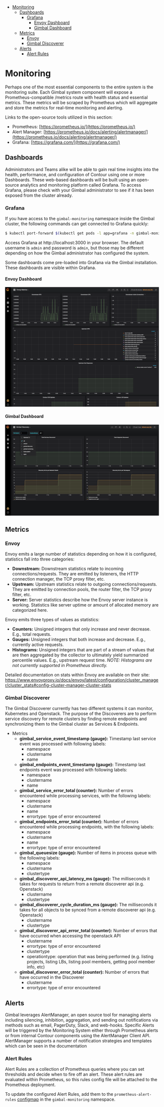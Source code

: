 <!-- TOC -->

- [Monitoring](#monitoring)
    - [Dashboards](#dashboards)
        - [Grafana](#grafana)
            - [Envoy Dashboard](#envoy-dashboard)
            - [Gimbal Dashboard](#gimbal-dashboard)
    - [Metrics](#metrics)
        - [Envoy](#envoy)
        - [Gimbal Discoverer](#gimbal-discoverer)
    - [Alerts](#alerts)
        - [Alert Rules](#alert-rules)

<!-- /TOC -->

# Monitoring

Perhaps one of the most essential components to the entire system is the monitoring suite.  Each Gimbal system component will expose a Prometheus-compatible /metrics route with health status and essential metrics.  These metrics will be scraped by Prometheus which will aggregate and store the metrics for real-time monitoring and alerting. 

Links to the open-source tools utilized in this section:
- Prometheus: [https://prometheus.io/](https://prometheus.io/)
- Alert Manager: [https://prometheus.io/docs/alerting/alertmanager/](https://prometheus.io/docs/alerting/alertmanager/)
- Grafana: [https://grafana.com/](https://grafana.com/)

## Dashboards

Administrators and Teams alike will be able to gain real time insights into the health, performance, and configuration of Contour using one or more Dashboards. These web-based dashboards will be built using an open-source analytics and monitoring platform called Grafana. To access Grafana, please check with your Gimbal administrator to see if it has been exposed from the cluster already. 

### Grafana

If you have access to the `gimbal-monitoring` namespace inside the Gimbal cluster, the following commands can get connected to Grafana quickly:

```sh
$ kubectl port-forward $(kubectl get pods -l app=grafana -n gimbal-monitoring -o jsonpath='{.items[0].metadata.name}') 3000 -n gimbal-monitoring
```

Access Grafana at http://localhost:3000 in your browser. The default username is `admin` and password is `admin`, but those may be different depending on how the Gimbal administrator has configured the system. 

Some dashboards come pre-loaded into Grafana via the Gimbal installation. These dashboards are visible within Grafana.

#### Envoy Dashboard

![Envoy Dashboard](images/envoy-dashboard.png)

#### Gimbal Dashboard

![Envoy Dashboard](images/gimbal-dashboard.png)

## Metrics

### Envoy

Envoy emits a large number of statistics depending on how it is configured, statistics fall into three categories:

- **Downstream:** Downstream statistics relate to incoming connections/requests. They are emitted by listeners, the HTTP connection manager, the TCP proxy filter, etc.
- **Upstream:** Upstream statistics relate to outgoing connections/requests. They are emitted by connection pools, the router filter, the TCP proxy filter, etc.
- **Server:** Server statistics describe how the Envoy server instance is working. Statistics like server uptime or amount of allocated memory are categorized here.

Envoy emits three types of values as statistics:

- **Counters:** Unsigned integers that only increase and never decrease. E.g., total requests.
- **Gauges:** Unsigned integers that both increase and decrease. E.g., currently active requests.
- **Histograms:** Unsigned integers that are part of a stream of values that are then aggregated by the collector to ultimately yield summarized percentile values. E.g., upstream request time. _NOTE: Histograms are not currently supported in Prometheus directly._

Detailed documentation on stats within Envoy are available on their site: https://www.envoyproxy.io/docs/envoy/latest/configuration/cluster_manager/cluster_stats#config-cluster-manager-cluster-stats

### Gimbal Discoverer

The Gimbal Discoverer currently has two different systems it can monitor, Kubernetes and Openstack. The purpose of the Discoverers are to perform service discovery for remote clusters by finding remote endpoints and synchronizing them to the Gimbal cluster as Services & Endpoints.

- Metrics
  - **gimbal_service_event_timestamp (gauge):** Timestamp last service event was processed with following labels:
    - namespace
    - clustername
    - name
  - **gimbal_endpoints_event_timestamp (gauge):** Timestamp last endpoints event was processed with following labels:
    - namespace
    - clustername
    - name
  - **gimbal_service_error_total (counter):** Number of errors encountered while processing services, with the following labels:
    - namespace
    - clustername
    - name
    - errortype: type of error encountered
  - **gimbal_endpoints_error_total (counter):** Number of errors encountered while processing endpoints, with the following labels:
    - namespace
    - clustername
    - name
    - errortype: type of error encountered
  - **gimbal_queuesize (gauge):** Number of items in process queue with the following labels:
    - namespace
    - clustername
    - clustertype
  - **gimbal_discoverer_api_latency_ms (gauge):** The milliseconds it takes for requests to return from a remote discoverer api (e.g. Openstack)
    - clustername
    - clustertype
  - **gimbal_discoverer_cycle_duration_ms (gauge):** The milliseconds it takes for all objects to be synced from a remote discoverer api (e.g. Openstack)
    - clustername
    - clustertype
  - **gimbal_discoverer_api_error_total (counter):** Number of errors that have occurred when accessing   the openstack API
    - clustername
    - errortype: type of error encountered
    - clustertype
    - operationtype: operation that was being performed (e.g. listing projects, listing LBs, listing pool members, getting pool member info, etc)
  - **gimbal_discoverer_error_total (counter):** Number of errors that have occurred in the Discoverer
    - clustername
    - errortype: type of error encountered

## Alerts

Gimbal leverages AlertManager, an open source tool for managing alerts including silencing, inhibition, aggregation, and sending out notifications via methods such as email, PagerDuty, Slack, and web-hooks.  Specific Alerts will be triggered by the Monitoring System either through Prometheus alerts or from internal Contour components using the AlertManager Client API.  AlertManager supports a number of notification strategies and templates which can be seen in the documentation

### Alert Rules

Alert Rules are a collection of Prometheus queries where you can set thresholds and decide when to fire off an alert. These alert rules are evaluated within Prometheus, so this rules config file will be attached to the Prometheus deployment.

To update the configured Alert Rules, add them to the `prometheus-alert-rules` [configmap](../deployment/prometheus/02-prometheus-alertrules-configmap.yaml) in the `gimbal-monitoring` namespace. 